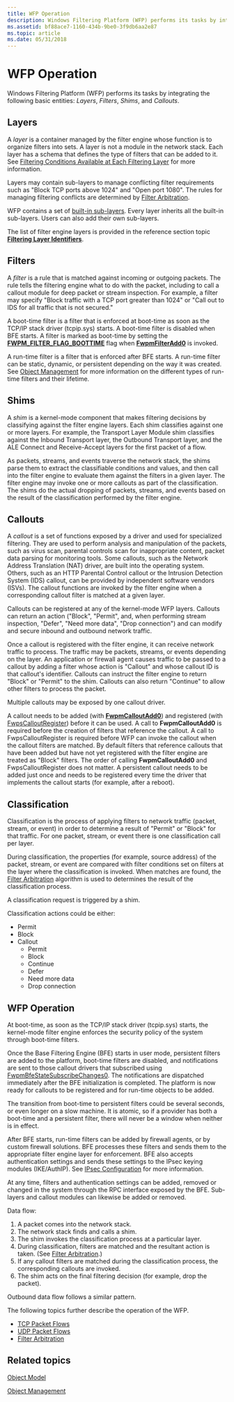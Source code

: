 ```yaml
---
title: WFP Operation
description: Windows Filtering Platform (WFP) performs its tasks by integrating the following basic entities Layers, Filters, Shims, and Callouts.
ms.assetid: bf88ace7-1160-434b-9be0-3f9db6aa2e87
ms.topic: article
ms.date: 05/31/2018
---
```


# WFP Operation

Windows Filtering Platform (WFP) performs its tasks by integrating the following basic entities: *Layers*, *Filters*, *Shims*, and *Callouts*.

## Layers

A *layer* is a container managed by the filter engine whose function is to organize filters into sets. A layer is not a module in the network stack. Each layer has a schema that defines the type of filters that can be added to it. See [Filtering Conditions Available at Each Filtering Layer](filtering-conditions-available-at-each-filtering-layer.md) for more information.

Layers may contain sub-layers to manage conflicting filter requirements such as "Block TCP ports above 1024" and "Open port 1080". The rules for managing filtering conflicts are determined by [Filter Arbitration](filter-arbitration.md).

WFP contains a set of [built-in sub-layers](management-filtering-sublayer-identifiers.md). Every layer inherits all the built-in sub-layers. Users can also add their own sub-layers.

The list of filter engine layers is provided in the reference section topic [**Filtering Layer Identifiers**](management-filtering-layer-identifiers-.md).

## Filters

A *filter* is a rule that is matched against incoming or outgoing packets. The rule tells the filtering engine what to do with the packet, including to call a callout module for deep packet or stream inspection. For example, a filter may specify "Block traffic with a TCP port greater than 1024" or "Call out to IDS for all traffic that is not secured."

A boot-time filter is a filter that is enforced at boot-time as soon as the TCP/IP stack driver (tcpip.sys) starts. A boot-time filter is disabled when BFE starts. A filter is marked as boot-time by setting the [**FWPM\_FILTER\_FLAG\_BOOTTIME**](/windows/desktop/api/Fwpmtypes/ns-fwpmtypes-fwpm_filter0) flag when [**FwpmFilterAdd0**](/windows/desktop/api/Fwpmu/nf-fwpmu-fwpmfilteradd0) is invoked.

A run-time filter is a filter that is enforced after BFE starts. A run-time filter can be static, dynamic, or persistent depending on the way it was created. See [Object Management](object-management.md) for more information on the different types of run-time filters and their lifetime.

## Shims

A *shim* is a kernel-mode component that makes filtering decisions by classifying against the filter engine layers. Each shim classifies against one or more layers. For example, the Transport Layer Module shim classifies against the Inbound Transport layer, the Outbound Transport layer, and the ALE Connect and Receive-Accept layers for the first packet of a flow.

As packets, streams, and events traverse the network stack, the shims parse them to extract the classifiable conditions and values, and then call into the filter engine to evaluate them against the filters in a given layer. The filter engine may invoke one or more callouts as part of the classification. The shims do the actual dropping of packets, streams, and events based on the result of the classification performed by the filter engine.

## Callouts

A *callout* is a set of functions exposed by a driver and used for specialized filtering. They are used to perform analysis and manipulation of the packets, such as virus scan, parental controls scan for inappropriate content, packet data parsing for monitoring tools. Some callouts, such as the Network Address Translation (NAT) driver, are built into the operating system. Others, such as an HTTP Parental Control callout or the Intrusion Detection System (IDS) callout, can be provided by independent software vendors (ISVs). The callout functions are invoked by the filter engine when a corresponding callout filter is matched at a given layer.

Callouts can be registered at any of the kernel-mode WFP layers. Callouts can return an action ("Block", "Permit", and, when performing stream inspection, "Defer", "Need more data", "Drop connection") and can modify and secure inbound and outbound network traffic.

Once a callout is registered with the filter engine, it can receive network traffic to process. The traffic may be packets, streams, or events depending on the layer. An application or firewall agent causes traffic to be passed to a callout by adding a filter whose action is "Callout" and whose callout ID is that callout's identifier. Callouts can instruct the filter engine to return "Block" or "Permit" to the shim. Callouts can also return "Continue" to allow other filters to process the packet.

Multiple callouts may be exposed by one callout driver.

A callout needs to be added (with [**FwpmCalloutAdd0**](/windows/desktop/api/Fwpmu/nf-fwpmu-fwpmcalloutadd0)) and registered (with [FwpsCalloutRegister](https://msdn.microsoft.com/library/ff571067.aspx)) before it can be used. A call to **FwpmCalloutAdd0** is required before the creation of filters that reference the callout. A call to FwpsCalloutRegister is required before WFP can invoke the callout when the callout filters are matched. By default filters that reference callouts that have been added but have not yet registered with the filter engine are treated as "Block" filters. The order of calling **FwpmCalloutAdd0** and FwpsCalloutRegister does not matter. A persistent callout needs to be added just once and needs to be registered every time the driver that implements the callout starts (for example, after a reboot).

## Classification

Classification is the process of applying filters to network traffic (packet, stream, or event) in order to determine a result of "Permit" or "Block" for that traffic. For one packet, stream, or event there is one classification call per layer.

During classification, the properties (for example, source address) of the packet, stream, or event are compared with filter conditions set on filters at the layer where the classification is invoked. When matches are found, the [Filter Arbitration](filter-arbitration.md) algorithm is used to determines the result of the classification process.

A classification request is triggered by a shim.

Classification actions could be either:

-   Permit
-   Block
-   Callout
    -   Permit
    -   Block
    -   Continue
    -   Defer
    -   Need more data
    -   Drop connection

## WFP Operation

At boot-time, as soon as the TCP/IP stack driver (tcpip.sys) starts, the kernel-mode filter engine enforces the security policy of the system through boot-time filters.

Once the Base Filtering Engine (BFE) starts in user mode, persistent filters are added to the platform, boot-time filters are disabled, and notifications are sent to those callout drivers that subscribed using [FwpmBfeStateSubscribeChanges0](https://msdn.microsoft.com/library/ff550062.aspx). The notifications are dispatched immediately after the BFE initialization is completed. The platform is now ready for callouts to be registered and for run-time objects to be added.

The transition from boot-time to persistent filters could be several seconds, or even longer on a slow machine. It is atomic, so if a provider has both a boot-time and a persistent filter, there will never be a window when neither is in effect.

After BFE starts, run-time filters can be added by firewall agents, or by custom firewall solutions. BFE processes these filters and sends them to the appropriate filter engine layer for enforcement. BFE also accepts authentication settings and sends these settings to the IPsec keying modules (IKE/AuthIP). See [IPsec Configuration](ipsec-configuration.md) for more information.

At any time, filters and authentication settings can be added, removed or changed in the system through the RPC interface exposed by the BFE. Sub-layers and callout modules can likewise be added or removed.

Data flow:

1.  A packet comes into the network stack.
2.  The network stack finds and calls a shim.
3.  The shim invokes the classification process at a particular layer.
4.  During classification, filters are matched and the resultant action is taken. (See [Filter Arbitration](filter-arbitration.md).)
5.  If any callout filters are matched during the classification process, the corresponding callouts are invoked.
6.  The shim acts on the final filtering decision (for example, drop the packet).

Outbound data flow follows a similar pattern.

The following topics further describe the operation of the WFP.

-   [TCP Packet Flows](tcp-packet-flows.md)
-   [UDP Packet Flows](udp-packet-flows.md)
-   [Filter Arbitration](filter-arbitration.md)

## Related topics

<dl> <dt>

[Object Model](object-model.md)
</dt> <dt>

[Object Management](object-management.md)
</dt> </dl>

 

 




